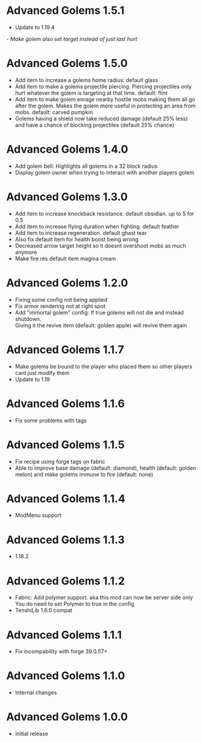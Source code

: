 Advanced Golems 1.5.1
================
- Update to 1.19.4
<i>
  - Make golem also set target instead of just last hurt
  </i>

Advanced Golems 1.5.0
================
- Add item to increase a golems home radius: default glass
- Add item to make a golems projectile piercing. Piercing projectiles only hurt whatever the golem 
  is targeting at that time. default: flint
- Add item to make golem enrage nearby hostile mobs making them all go after the golem. Makes the golem more useful in
  protecting an area from mobs. default: carved pumpkin
- Golems having a shield now take reduced damage (default 25% less) and have a chance of blocking
  projectiles (default 25% chance)

Advanced Golems 1.4.0
================
- Add golem bell: Highlights all golems in a 32 block radius
- Display golem owner when trying to interact with another players golem

Advanced Golems 1.3.0
================
- Add item to increase knockback resistance. default obsidian. up to 5 for 0.5
- Add item to increase flying duration when fighting. default feather
- Add item to increase regeneration. default ghast tear
- Also fix default item for health boost being wrong
- Decreased arrow target height so it doesnt overshoot mobs as much anymore
- Make fire res default item magma cream

Advanced Golems 1.2.0
================
- Fixing some config not being applied
- Fix armor rendering not at right spot
- Add "immortal golem" config:
  If true golems will not die and instead shutdown.  
  Giving it the revive item (default: golden apple) will revive them again

Advanced Golems 1.1.7
================
- Make golems be bound to the player who placed them
  so other players cant just modify them
- Update to 1.19

Advanced Golems 1.1.6
================
- Fix some problems with tags

Advanced Golems 1.1.5
================
- Fix recipe using forge tags on fabric
- Able to improve base damage (default: diamond), health (default: golden melon) and make
  golems immune to fire (default: none)
  
Advanced Golems 1.1.4
================
- ModMenu support

Advanced Golems 1.1.3
================
- 1.18.2

Advanced Golems 1.1.2
================
- Fabric: Add polymer support. aka this mod can now be server side only
  You do need to set Polymer to true in the config
- TenshiLib 1.6.0 compat

Advanced Golems 1.1.1
================
- Fix incompability with forge 39.0.57+

Advanced Golems 1.1.0
================
- Internal changes

Advanced Golems 1.0.0
================
- Initial release